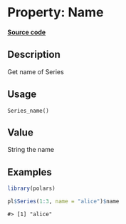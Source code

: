
# Property: Name

[**Source code**](https://github.com/pola-rs/r-polars/tree/main/R/series__series.R#L501)

## Description

Get name of Series

## Usage

<pre><code class='language-R'>Series_name()
</code></pre>

## Value

String the name

## Examples

``` r
library(polars)

pl$Series(1:3, name = "alice")$name
```

    #> [1] "alice"

